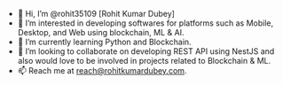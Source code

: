 - 👋 Hi, I’m @rohit35109 [Rohit Kumar Dubey]
- 👀 I’m interested in developing softwares for platforms such as Mobile, Desktop, and Web using blockchain, ML & AI. 
- 🌱 I’m currently learning Python and Blockchain.
- 💞️ I’m looking to collaborate on developing REST API using NestJS and also would love to be involved in projects related to Blockchain & ML.
- 📫 Reach me at reach@rohitkumardubey.com.

<!---
rohit35109/rohit35109 is a ✨ special ✨ repository because its `README.md` (this file) appears on your GitHub profile.
You can click the Preview link to take a look at your changes.
--->
